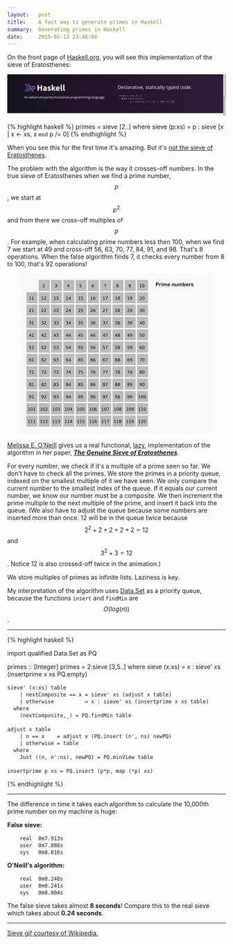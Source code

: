 ```yaml
---
layout:   post
title:    A fast way to generate primes in Haskell
summary:  Generating primes in Haskell
date:     2015-05-13 23:46:06
---
```


On the front page of [Haskell.org][7], you will see this implementation of the sieve of Eratosthenes:

![Sieve Lies](/img/Screen.png)

{% highlight haskell %}
primes = sieve [2..] 
  where sieve (p:xs) = 
          p : sieve [x | x <- xs, x `mod` p /= 0]
{% endhighlight %}

When you see this for the first time it's amazing. But it's [not the sieve of Eratosthenes][2].

The problem with the algorithm is the way it crosses-off numbers. In the true sieve of Eratosthenes when we find a prime number, $$p$$, we start at $$p^2$$ and from there we cross-off multiples of $$p$$. For example, when calculating prime numbers less then 100, when we find 7 we start at 49 and cross-off 56, 63, 70, 77, 84, 91, and 98. That's 8 operations. When the false algorithm finds 7, it checks every number from 8 to 100, that's 92 operations!


<div style="text-align:center">
<img src ="/img/Sieve_of_Eratosthenes_animation.gif" alt="real seive animation, courtesy of Wikipedia">
</div>



[Melissa E. O’Neill][6] gives us a real functional, [lazy][5], implementation of the algorithm in her paper, [___The Genuine Sieve of Eratosthenes___][2].

For every number, we check if it's a multiple of a prime seen so far. We don't have to check all the primes. We store the primes in a priority queue, indexed on the smallest multiple of it we have seen. We only compare the current number to the smallest index of the queue. If it equals our current number, we know our number must be a composite. We then increment the prime multiple to the next multiple of the prime, and insert it back into the queue. (We also have to adjust the queue because some numbers are inserted more than once. 12 will be in the queue twice because $$2^2+2+2+2+2=12$$ and $$3^2+3=12$$. Notice 12 is also crossed-off twice in the animation.)

We store multiples of primes as infinite lists. Laziness is key.

My interpretation of the algorithm uses [Data.Set][4] as a priority queue, because the functions `insert` and `findMin` are $$O(log(n))$$.

- - -

{% highlight haskell %}

import qualified Data.Set as PQ

primes :: [Integer]
primes = 2:sieve [3,5..]
  where
    sieve (x:xs) = x : sieve' xs (insertprime x xs PQ.empty)

    sieve' (x:xs) table
        | nextComposite == x = sieve' xs (adjust x table)
        | otherwise          = x : sieve' xs (insertprime x xs table)
      where 
        (nextComposite,_) = PQ.findMin table

    adjust x table
        | n == x    = adjust x (PQ.insert (n', ns) newPQ)
        | otherwise = table
      where
        Just ((n, n':ns), newPQ) = PQ.minView table

    insertprime p xs = PQ.insert (p*p, map (*p) xs)
{% endhighlight %}

- - -

The difference in time it takes each algorithm to calculate the 10,000th prime number on my machine is huge:

**False sieve:**

        real  0m7.913s
        user  0m7.886s
        sys   0m0.016s

**O'Neill's algorithm:**

        real  0m0.248s
        user  0m0.241s
        sys   0m0.004s


The false sieve takes almost **8 seconds**! Compare this to the real sieve which takes about **0.24 seconds**. 


- - -

[Sieve gif courtesy of  Wikipedia.][3]  

[1]: http://stackoverflow.com/questions/7717691/why-is-the-minimalist-example-haskell-quicksort-not-a-true-quicksort
[2]: http://www.cs.hmc.edu/~oneill/papers/Sieve-JFP.pdf
[3]: http://en.wikipedia.org/wiki/Sieve_of_Eratosthenes
[4]: https://downloads.haskell.org/~ghc/7.8.2/docs/html/libraries/containers-0.5.5.1/Data-Set.html
[5]: https://wiki.haskell.org/Lazy_evaluation
[6]: http://www.cs.hmc.edu/~oneill/
[7]: https://www.haskell.org/
